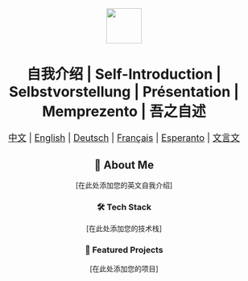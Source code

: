 <div align="center">

<!-- 超大总星数徽章 -->
<a href="https://github.com/sodous-s?tab=repositories">
  <img src="https://img.shields.io/github/stars/sodous-s?label=Total%20Stars&style=for-the-badge&logo=github&color=blueviolet&labelColor=000000&logoColor=white" height="70">
</a>

<!-- 多语言标题 -->
<h1>自我介绍 | Self-Introduction | Selbstvorstellung | Présentation | Memprezento | 吾之自述</h1>

<!-- 语言选择链接 -->
<div style="margin: 20px 0; font-size: 18px;">
  <a href="#chinese">中文</a> | 
  <a href="#english">English</a> | 
  <a href="#german">Deutsch</a> | 
  <a href="#french">Français</a> |
  <a href="#esperanto">Esperanto</a> | 
  <a href="#classical">文言文</a>
</div>

</div>

<!-- 英文自我介绍 (默认显示) -->
<div id="english">
  <h2 align="center">👨 About Me</h2>
  
  <p align="center">
    [在此处添加您的英文自我介绍]
  </p>
  
  <h3 align="center">🛠 Tech Stack</h3>
  <p align="center">
    [在此处添加您的技术栈]
  </p>
  
  <h3 align="center">🌟 Featured Projects</h3>
  <p align="center">
    [在此处添加您的项目]
  </p>
</div>

<!-- 中文自我介绍 -->
<div id="chinese" style="display:none;">
  <h2 align="center">🧑 自我介绍</h2>
  
  <p align="center">
    [在此处添加您的中文自我介绍]
  </p>
  
  <h3 align="center">🛠 技术栈</h3>
  <p align="center">
    [在此处添加您的技术栈]
  </p>
  
  <h3 align="center">🌟 精选项目</h3>
  <p align="center">
    [在此处添加您的项目]
  </p>
</div>

<!-- 德语自我介绍 -->
<div id="german" style="display:none;">
  <h2 align="center">👨 Über Mich</h2>
  
  <p align="center">
    [在此处添加您的德语自我介绍]
  </p>
  
  <h3 align="center">🛠 Technologie-Stack</h3>
  <p align="center">
    [在此处添加您的技术栈]
  </p>
  
  <h3 align="center">🌟 Ausgewählte Projekte</h3>
  <p align="center">
    [在此处添加您的项目]
  </p>
</div>

<!-- 法语自我介绍 -->
<div id="french" style="display:none;">
  <h2 align="center">👨 Présentation</h2>
  
  <p align="center">
    [在此处添加您的法语自我介绍]
  </p>
  
  <h3 align="center">🛠 Stack Technologique</h3>
  <p align="center">
    [在此处添加您的技术栈]
  </p>
  
  <h3 align="center">🌟 Projets Sélectionnés</h3>
  <p align="center">
    [在此处添加您的项目]
  </p>
</div>

<!-- 世界语自我介绍 -->
<div id="esperanto" style="display:none;">
  <h2 align="center">👨 Pri Mi</h2>
  
  <p align="center">
    [在此处添加您的世界语自我介绍]
  </p>
  
  <h3 align="center">🛠 Teknologia Stako</h3>
  <p align="center">
    [在此处添加您的技术栈]
  </p>
  
  <h3 align="center">🌟 Elektitaj Projektoj</h3>
  <p align="center">
    [在此处添加您的项目]
  </p>
</div>

<!-- 文言文自我介绍 -->
<div id="classical" style="display:none;">
  <h2 align="center">👨 吾之自述</h2>
  
  <p align="center">
    [在此处添加您的文言文自我介绍]
  </p>
  
  <h3 align="center">🛠 技艺</h3>
  <p align="center">
    [在此处添加您的技术栈]
  </p>
  
  <h3 align="center">🌟 得意之作</h3>
  <p align="center">
    [在此处添加您的项目]
  </p>
</div>

<!-- 语言切换脚本 -->
<script>
// 获取URL中的语言参数
const urlParams = new URLSearchParams(window.location.search);
const lang = urlParams.get('lang');

// 显示对应语言的内容
function showLanguage(language) {
  // 隐藏所有语言部分
  document.querySelectorAll('div[id]').forEach(div => {
    if (div.id !== 'english' && div.id !== 'chinese' && 
        div.id !== 'german' && div.id !== 'french' &&
        div.id !== 'esperanto' && div.id !== 'classical') return;
    div.style.display = 'none';
  });
  
  // 显示选中的语言
  if (document.getElementById(language)) {
    document.getElementById(language).style.display = 'block';
  } else {
    document.getElementById('english').style.display = 'block';
  }
  
  // 更新URL参数
  window.history.replaceState({}, '', `${window.location.pathname}?lang=${language}`);
}

// 页面加载时根据URL参数显示对应语言
window.onload = function() {
  if (lang) {
    showLanguage(lang);
  } else {
    showLanguage('english');
  }
  
  // 为语言链接添加点击事件
  document.querySelectorAll('a[href^="#"]').forEach(link => {
    link.addEventListener('click', function(e) {
      e.preventDefault();
      const langId = this.getAttribute('href').substring(1);
      showLanguage(langId);
    });
  });
}
</script>
